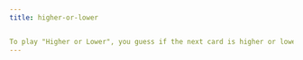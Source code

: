 ```yaml
---
title: higher-or-lower


To play "Higher or Lower", you guess if the next card is higher or lower than the previous card
---
```



